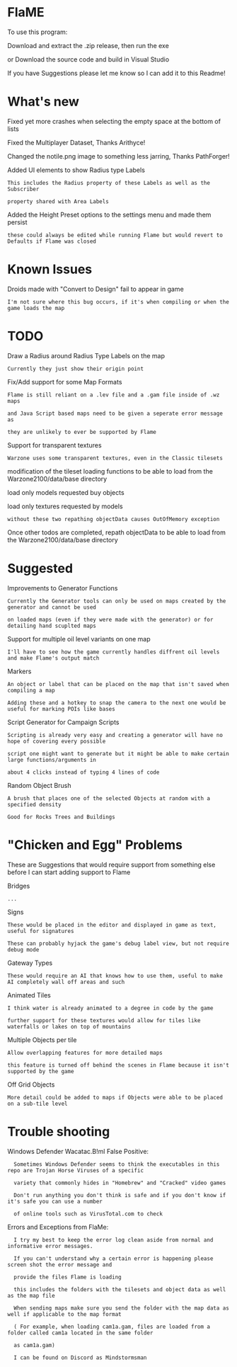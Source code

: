 # FlaME

To use this program:

Download and extract the .zip release, then run the exe

or Download the source code and build in Visual Studio

If you have Suggestions please let me know so I can add it to this Readme!

# What's new

Fixed yet more crashes when selecting the empty space at the bottom of lists

Fixed the Multiplayer Dataset, Thanks Arithyce!

Changed the notile.png image to something less jarring, Thanks PathForger!

Added UI elements to show Radius type Labels

    This includes the Radius property of these Labels as well as the Subscriber
    
    property shared with Area Labels

Added the Height Preset options to the settings menu and made them persist

    these could always be edited while running Flame but would revert to Defaults if Flame was closed

# Known Issues

Droids made with "Convert to Design" fail to appear in game

	I'm not sure where this bug occurs, if it's when compiling or when the game loads the map

# TODO

Draw a Radius around Radius Type Labels on the map

    Currently they just show their origin point

Fix/Add support for some Map Formats

    Flame is still reliant on a .lev file and a .gam file inside of .wz maps

    and Java Script based maps need to be given a seperate error message as
    
    they are unlikely to ever be supported by Flame

Support for transparent textures

    Warzone uses some transparent textures, even in the Classic tilesets

modification of the tileset loading functions to be able to load from the Warzone2100/data/base directory

load only models requested buy objects

load only textures requested by models

	without these two repathing objectData causes OutOfMemory exception

Once other todos are completed, repath objectData to be able to load from the Warzone2100/data/base directory

# Suggested

Improvements to Generator Functions

    Currently the Generator tools can only be used on maps created by the generator and cannot be used

    on loaded maps (even if they were made with the generator) or for detailing hand scuplted maps

Support for multiple oil level variants on one map

    I'll have to see how the game currently handles diffrent oil levels and make Flame's output match

Markers

    An object or label that can be placed on the map that isn't saved when compiling a map

    Adding these and a hotkey to snap the camera to the next one would be useful for marking POIs like bases

Script Generator for Campaign Scripts

    Scripting is already very easy and creating a generator will have no hope of covering every possible

    script one might want to generate but it might be able to make certain large functions/arguments in

    about 4 clicks instead of typing 4 lines of code

Random Object Brush

	A brush that places one of the selected Objects at random with a specified density

 	Good for Rocks Trees and Buildings

# "Chicken and Egg" Problems

These are Suggestions that would require support from something else before I can start adding support to Flame

Bridges

    ...

Signs

    These would be placed in the editor and displayed in game as text, useful for signatures

    These can probably hyjack the game's debug label view, but not require debug mode

Gateway Types

    These would require an AI that knows how to use them, useful to make AI completely wall off areas and such

Animated Tiles

    I think water is already animated to a degree in code by the game
    
    further support for these textures would allow for tiles like waterfalls or lakes on top of mountains

Multiple Objects per tile

    Allow overlapping features for more detailed maps

    this feature is turned off behind the scenes in Flame because it isn't supported by the game

Off Grid Objects
    
    More detail could be added to maps if Objects were able to be placed on a sub-tile level

# Trouble shooting

Windows Defender Wacatac.B!ml False Positive:

      Sometimes Windows Defender seems to think the executables in this repo are Trojan Horse Viruses of a specific
      
      variety that commonly hides in "Homebrew" and "Cracked" video games

      Don't run anything you don't think is safe and if you don't know if it's safe you can use a number
      
      of online tools such as VirusTotal.com to check

Errors and Exceptions from FlaMe:

      I try my best to keep the error log clean aside from normal and informative error messages.

      If you can't understand why a certain error is happening please screen shot the error message and

      provide the files Flame is loading

      this includes the folders with the tilesets and object data as well as the map file

      When sending maps make sure you send the folder with the map data as well if applicable to the map format

      ( For example, when loading cam1a.gam, files are loaded from a folder called cam1a located in the same folder

      as cam1a.gam)

      I can be found on Discord as Mindstormsman
